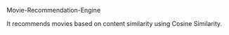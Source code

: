 Movie-Recommendation-Engine

It recommends movies based on content similarity using Cosine Similarity.
